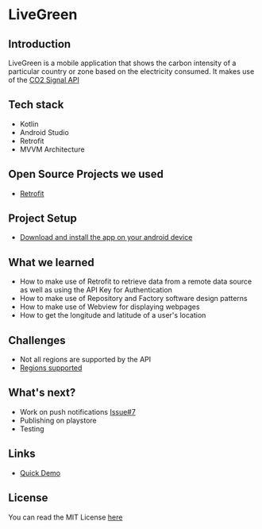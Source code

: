 # LiveGreen
## Introduction
LiveGreen is a mobile application that shows the carbon intensity of a particular country or zone based on the electricity consumed.
It makes use of the [CO2 Signal API](https://docs.co2signal.com/)

## Tech stack

- Kotlin
- Android Studio
- Retrofit
- MVVM Architecture

## Open Source Projects we used
- [Retrofit](https://github.com/square/retrofit)

## Project Setup

- [Download and install the app on your android device](https://drive.google.com/file/d/1YYvs9ViT3533b5bO_0ZvQA1K10Ldk8cZ/view?usp=sharing)


## What we learned

- How to make use of Retrofit to retrieve data from a remote data source as well as using the API Key for Authentication
- How to make use of Repository and Factory software design patterns
- How to make use of Webview for displaying webpages 
- How to get the longitude and latitude of a user's location
## Challenges

- Not all regions are supported by the API
- [Regions supported](http://api.electricitymap.org/v3/zones)

## What's next?
- Work on push notifications [Issue#7](https://github.com/MLH-Fellowship/LiveGreen/issues/7)
- Publishing on playstore
- Testing

## Links
- [Quick Demo](https://vimeo.com/489104388) 

## License
You can read the MIT License [here](https://github.com/MLH-Fellowship/LiveGreen/blob/master/LICENSE)

